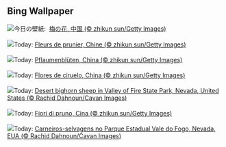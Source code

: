 ## Bing Wallpaper
![](https://www.bing.com/th?id=OHR.PlumBlossom_JA-JP3242294823_UHD.jpg&w=1000)今日の壁紙: &nbsp;[梅の花, 中国 (© zhikun sun/Getty Images)](https://www.bing.com/th?id=OHR.PlumBlossom_JA-JP3242294823_UHD.jpg)
<br><br/>
![](https://www.bing.com/th?id=OHR.PlumBlossom_FR-FR5716375690_UHD.jpg&w=1000)Today: [Fleurs de prunier, Chine (© zhikun sun/Getty Images)](https://www.bing.com/th?id=OHR.PlumBlossom_FR-FR5716375690_UHD.jpg)
<br><br/>
![](https://www.bing.com/th?id=OHR.PlumBlossom_DE-DE7033959973_UHD.jpg&w=1000)Today: [Pflaumenblüten, China (© zhikun sun/Getty Images)](https://www.bing.com/th?id=OHR.PlumBlossom_DE-DE7033959973_UHD.jpg)
<br><br/>
![](https://www.bing.com/th?id=OHR.PlumBlossom_ES-ES6616013602_UHD.jpg&w=1000)Today: [Flores de ciruelo, China (© zhikun sun/Getty Images)](https://www.bing.com/th?id=OHR.PlumBlossom_ES-ES6616013602_UHD.jpg)
<br><br/>
![](https://www.bing.com/th?id=OHR.NevadaBigHorns_EN-GB3106290583_UHD.jpg&w=1000)Today: [Desert bighorn sheep in Valley of Fire State Park, Nevada, United States (© Rachid Dahnoun/Cavan Images)](https://www.bing.com/th?id=OHR.NevadaBigHorns_EN-GB3106290583_UHD.jpg)
<br><br/>
![](https://www.bing.com/th?id=OHR.PlumBlossom_IT-IT9649247802_UHD.jpg&w=1000)Today: [Fiori di pruno, Cina (© zhikun sun/Getty Images)](https://www.bing.com/th?id=OHR.PlumBlossom_IT-IT9649247802_UHD.jpg)
<br><br/>
![](https://www.bing.com/th?id=OHR.NevadaBigHorns_PT-BR0962333839_UHD.jpg&w=1000)Today: [Carneiros-selvagens no Parque Estadual Vale do Fogo, Nevada, EUA (© Rachid Dahnoun/Cavan Images)](https://www.bing.com/th?id=OHR.NevadaBigHorns_PT-BR0962333839_UHD.jpg)
<br><br/>
